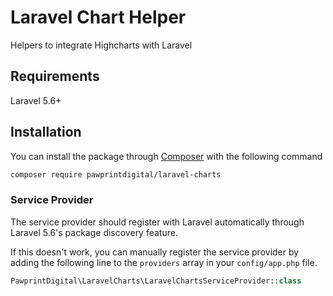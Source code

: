 # Laravel Chart Helper

Helpers to integrate Highcharts with Laravel

## Requirements

Laravel 5.6+


## Installation

You can install the package through [Composer](http://getcomposer.org/)
with the following command

```bash
composer require pawprintdigital/laravel-charts
```

### Service Provider

The service provider should register with Laravel automatically
through Laravel 5.6's package discovery feature.

If this doesn't work, you can  manually register the service
provider by  adding the following line to the `providers`
array in your `config/app.php` file.

```php
PawprintDigital\LaravelCharts\LaravelChartsServiceProvider::class
```
